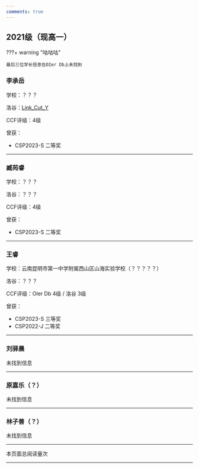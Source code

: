 ```yaml
---
comments: true
---
```


<script languange="JavaScript">
        var password=""
        password=prompt('本页面涉及个人隐私，请输入密码','');
        function custom_close()
        {
            window.opener=null;
            window.open('','_self');
            window.close();        
        }   
        if  (password !='azjs-djh')
            {alert("密码错误")
            
            custom_close();            
            alert("即将返回上一页")
            window.location.href='https://elationaha.github.io/LZYZ-OI-Wiki/member/emm';
            }
  </script>

## 2021级（现高一）

???+ warning "咕咕咕"

    最后三位学长信息在OIer Db上未找到

### 李承岳

学校：？？？

洛谷：[Link_Cut_Y](https://www.luogu.com.cn/user/519384)

CCF评级：4级

曾获：

* CSP2023-S 二等奖

--------

### 臧苑睿

学校：？？？

洛谷：？？？

CCF评级：4级

曾获：

* CSP2023-S 二等奖

--------

### 王睿

学校：云南昆明市第一中学附属西山区山海实验学校（？？？？？）

洛谷：？？？

CCF评级：OIer Db 4级 / 洛谷 3级

曾获：

* CSP2023-S 三等奖
* CSP2022-J 二等奖

--------

### 刘驿晨

未找到信息

--------

### 原嘉乐（？）

未找到信息

--------

### 林子善（？）

未找到信息

------------

<span id="busuanzi_container_page_pv">本页面总阅读量<span id="busuanzi_value_page_pv"></span>次</span>

------------